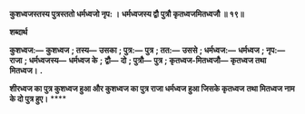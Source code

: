 **कुशध्वजस्तस्य पुत्रस्ततो धर्मध्वजो नृप: ।** **धर्मध्वजस्य द्वौ पुत्रौ कृतध्वजमितध्वजौ ॥ १९॥** 

**शब्दार्थ** 

**कुशध्वज:—** **कुशध्वज** **; तस्य—** **उसका** **; पुत्र:—** **पुत्र** **; तत:—** **उससे** **; धर्मध्वज:—** **धर्मध्वज** **; नृप:—** **राजा** **; धर्मध्वजस्य—** **धर्मध्वज के** **;** **द्वौ—** **दो** **; पुत्रौ—** **पुत्र** **; कृतध्वज-मितध्वजौ—** **कृतध्वज तथा मितध्वज।** **.** 

**शीरध्वज का पुत्र कुशध्वज हुआ और कुशध्वज का पुत्र राजा धर्मध्वज हुआ जिसके कृतध्वज** **तथा मितध्वज नाम के दो पुत्र हुए।** **** 